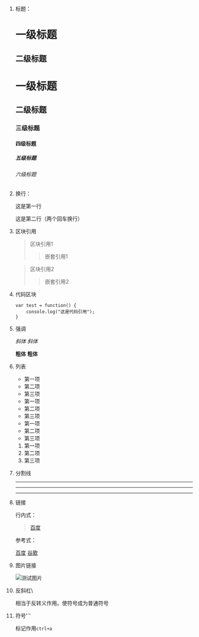 1. 标题：

    一级标题
    ===
    二级标题
    ---

    # 一级标题
    ## 二级标题
    ### 三级标题
    #### 四级标题
    ##### 五级标题
    ###### 六级标题

2. 换行：

    这是第一行

    这是第二行（两个回车换行）

3. 区块引用

    > 区块引用1
    >> 嵌套引用1

    > 区块引用2
    >> 嵌套引用2

4. 代码区块

    ```
    var test = function() {
        console.log("这是代码引用");
    }
    ```

5. 强调

    *斜体* _斜体_

    **粗体** __粗体__

6. 列表

    - 第一项
    - 第二项
    - 第三项

    * 第一项
    * 第二项
    * 第三项

    + 第一项
    + 第二项
    + 第三项

    1. 第一项
    2. 第二项
    3. 第三项

7. 分割线

    ***
    ---
    ___

8. 链接

    行内式：
    > [百度](https://www.baidu.com)

    参考式：

    [百度][1]
    [谷歌][2]
    > [1]:https://www.baidu.com
    > [2]:https://www.google.com

9. 图片链接

    ![测试图片](http://images.cnitblog.com/blog/404392/201501/122257231047591.jpg "markdown图片")

10. 反斜杠\

    相当于反转义作用。使符号成为普通符号

11. 符号'`'

    标记作用`ctrl+a`